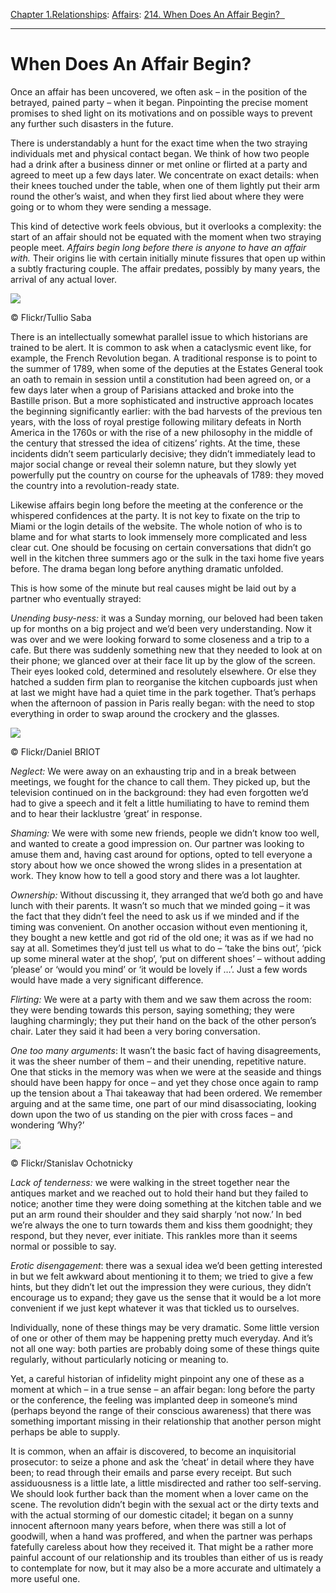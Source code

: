 [Chapter 1.Relationships](https://www.theschooloflife.com/thebookoflife/category/relationships/): [Affairs](https://www.theschooloflife.com/thebookoflife/category/relationships/affairs/): [214. When Does An Affair Begin?  ](https://www.theschooloflife.com/thebookoflife/when-does-an-affair-begin/)

* * *

# When Does An Affair Begin? &nbsp;

Once an affair has been uncovered, we often ask – in the position of the betrayed, pained party – when it began. Pinpointing the precise moment promises to shed light on its motivations and on possible ways to prevent any further such disasters in the future.

There is understandably a hunt for the exact time when the two straying individuals met and physical contact began. We think of how two people had a drink after a business dinner or met online or flirted at a party and agreed to meet up a few days later. We concentrate on exact details: when their knees touched under the table, when one of them lightly put their arm round the other’s waist, and when they first lied about where they were going or to whom they were sending a message.

This kind of detective work feels obvious, but it overlooks a complexity: the start of an affair should not be equated with the moment when two straying people meet. _Affairs begin long before there is anyone to have an affair with._ Their origins lie with certain initially minute fissures that open up within a subtly fracturing couple. The affair predates, possibly by many years, the arrival of any actual lover.

 ![](https://www.theschooloflife.com/thebookoflife/wp-content/uploads/2018/08/9327015648_395ea8667d_z.jpg)

© Flickr/Tullio Saba

There is an intellectually somewhat parallel issue to which historians are trained to be alert. It is common to ask when a cataclysmic event like, for example, the French Revolution began. A traditional response is to point to the summer of 1789, when some of the deputies at the Estates General took an oath to remain in session until a constitution had been agreed on, or a few days later when a group of Parisians attacked and broke into the Bastille prison. But a more sophisticated and instructive approach locates the beginning significantly earlier: with the bad harvests of the previous ten years, with the loss of royal prestige following military defeats in North America in the 1760s or with the rise of a new philosophy in the middle of the century that stressed the idea of citizens’ rights. At the time, these incidents didn’t seem particularly decisive; they didn’t immediately lead to major social change or reveal their solemn nature, but they slowly yet powerfully put the country on course for the upheavals of 1789: they moved the country into a revolution-ready state.

Likewise affairs begin long before the meeting at the conference or the whispered confidences at the party. It is not key to fixate on the trip to Miami or the login details of the website. The whole notion of who is to blame and for what starts to look immensely more complicated and less clear cut. One should be focusing on certain conversations that didn’t go well in the kitchen three summers ago or the sulk in the taxi home five years before. The drama began long before anything dramatic unfolded.

This is how some of the minute but real causes might be laid out by a partner who eventually strayed:

_Unending busy-ness:_ it was a Sunday morning, our beloved had been taken up for months on a big project and we’d been very understanding. Now it was over and we were looking forward to some closeness and a trip to a cafe. But there was suddenly something new that they needed to look at on their phone; we glanced over at their face lit up by the glow of the screen. Their eyes looked cold, determined and resolutely elsewhere. Or else they hatched a sudden firm plan to reorganise the kitchen cupboards just when at last we might have had a quiet time in the park together. That’s perhaps when the afternoon of passion in Paris really began: with the need to stop everything in order to swap around the crockery and the glasses.

 ![](https://www.theschooloflife.com/thebookoflife/wp-content/uploads/2018/08/37904766324_34cfdcf6f4_z.jpg)

© Flickr/Daniel BRIOT

_Neglect:_ We were away on an exhausting trip and in a break between meetings, we fought for the chance to call them. They picked up, but the television continued on in the background: they had even forgotten we’d had to give a speech and it felt a little humiliating to have to remind them and to hear their lacklustre ‘great’ in response.

_Shaming:_ We were with some new friends, people we didn’t know too well, and wanted to create a good impression on. Our partner was looking to amuse them and, having cast around for options, opted to tell everyone a story about how we once showed the wrong slides in a presentation at work. They know how to tell a good story and there was a lot laughter.

_Ownership:_ Without discussing it, they arranged that we’d both go and have lunch with their parents. It wasn’t so much that we minded going – it was the fact that they didn’t feel the need to ask us if we minded and if the timing was convenient. On another occasion without even mentioning it, they bought a new kettle and got rid of the old one; it was as if we had no say at all. Sometimes they’d just tell us what to do – ‘take the bins out’, ‘pick up some mineral water at the shop’, ‘put on different shoes’ – without adding ‘please’ or ‘would you mind’ or ‘it would be lovely if …’. Just a few words would have made a very significant difference.

_Flirting:_ We were at a party with them and we saw them across the room: they were bending towards this person, saying something; they were laughing charmingly; they put their hand on the back of the other person’s chair. Later they said it had been a very boring conversation.

_One too many arguments_: It wasn’t the basic fact of having disagreements, it was the sheer number of them – and their unending, repetitive nature. One that sticks in the memory was when we were at the seaside and things should have been happy for once – and yet they chose once again to ramp up the tension about a Thai takeaway that had been ordered. We remember arguing and at the same time, one part of our mind disassociating, looking down upon the two of us standing on the pier with cross faces – and wondering ‘Why?’

 ![](https://www.theschooloflife.com/thebookoflife/wp-content/uploads/2018/08/4460276579_f4b3631456_z.jpg)

© Flickr/Stanislav Ochotnicky

_Lack of tenderness:_ we were walking in the street together near the antiques market and we reached out to hold their hand but they failed to notice; another time they were doing something at the kitchen table and we put an arm round their shoulder and they said sharply ‘not now.’ In bed we’re always the one to turn towards them and kiss them goodnight; they respond, but they never, ever initiate. This rankles more than it seems normal or possible to say.

_Erotic disengagement_: there was a sexual idea we’d been getting interested in but we felt awkward about mentioning it to them; we tried to give a few hints, but they didn’t let out the impression they were curious, they didn’t encourage us to expand; they gave us the sense that it would be a lot more convenient if we just kept whatever it was that tickled us to ourselves.

Individually, none of these things may be very dramatic. Some little version of one or other of them may be happening pretty much everyday. And it’s not all one way: both parties are probably doing some of these things quite regularly, without particularly noticing or meaning to.

Yet, a careful historian of infidelity might pinpoint any one of these as a moment at which – in a true sense – an affair began: long before the party or the conference, the feeling was implanted deep in someone’s mind (perhaps beyond the range of their conscious awareness) that there was something important missing in their relationship that another person might perhaps be able to supply.

It is common, when an affair is discovered, to become an inquisitorial prosecutor: to seize a phone and ask the ‘cheat’ in detail where they have been; to read through their emails and parse every receipt. But such assiduousness is a little late, a little misdirected and rather too self-serving. We should look further back than the moment when a lover came on the scene. The revolution didn’t begin with the sexual act or the dirty texts and with the actual storming of our domestic citadel; it began on a sunny innocent afternoon many years before, when there was still a lot of goodwill, when a hand was proffered, and when the partner was perhaps fatefully careless about how they received it. That might be a rather more painful account of our relationship and its troubles than either of us is ready to contemplate for now, but it may also be a more accurate and ultimately a more useful one.
